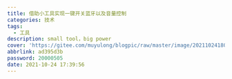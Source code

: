 ```yaml
---
title: 借助小工具实现一键开关蓝牙以及音量控制
categories: 技术
tags:
  - 工具
description: small tool，big power
cover: 'https://gitee.com/muyulong/blogpic/raw/master/image/202110241801398.png'
abbrlink: ad395d3b
password: 20000505
date: 2021-10-24 17:39:56
---
```


